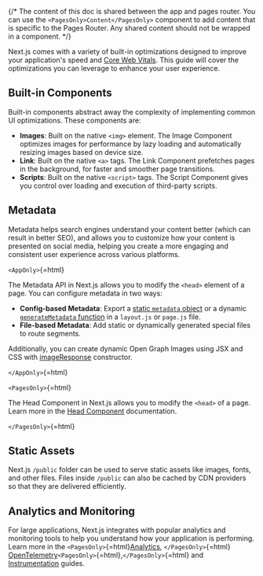 {/\* The content of this doc is shared between the app and pages router.
You can use the `<PagesOnly>Content</PagesOnly>` component to add
content that is specific to the Pages Router. Any shared content should
not be wrapped in a component. \*/}

Next.js comes with a variety of built-in optimizations designed to
improve your application's speed and [Core Web
Vitals](https://web.dev/vitals/). This guide will cover the
optimizations you can leverage to enhance your user experience.

## Built-in Components

Built-in components abstract away the complexity of implementing common
UI optimizations. These components are:

-   **Images**: Built on the native `<img>` element. The Image Component
    optimizes images for performance by lazy loading and automatically
    resizing images based on device size.
-   **Link**: Built on the native `<a>` tags. The Link Component
    prefetches pages in the background, for faster and smoother page
    transitions.
-   **Scripts**: Built on the native `<script>` tags. The Script
    Component gives you control over loading and execution of
    third-party scripts.

## Metadata

Metadata helps search engines understand your content better (which can
result in better SEO), and allows you to customize how your content is
presented on social media, helping you create a more engaging and
consistent user experience across various platforms.

`<AppOnly>`{=html}

The Metadata API in Next.js allows you to modify the `<head>` element of
a page. You can configure metadata in two ways:

-   **Config-based Metadata**: Export a [static `metadata`
    object](/docs/app/api-reference/functions/generate-metadata#metadata-object)
    or a dynamic [`generateMetadata`
    function](/docs/app/api-reference/functions/generate-metadata#generatemetadata-function)
    in a `layout.js` or `page.js` file.
-   **File-based Metadata**: Add static or dynamically generated special
    files to route segments.

Additionally, you can create dynamic Open Graph Images using JSX and CSS
with [imageResponse](/docs/app/api-reference/functions/image-response)
constructor.

`</AppOnly>`{=html}

`<PagesOnly>`{=html}

The Head Component in Next.js allows you to modify the `<head>` of a
page. Learn more in the [Head
Component](/docs/pages/api-reference/components/head) documentation.

`</PagesOnly>`{=html}

## Static Assets

Next.js `/public` folder can be used to serve static assets like images,
fonts, and other files. Files inside `/public` can also be cached by CDN
providers so that they are delivered efficiently.

## Analytics and Monitoring

For large applications, Next.js integrates with popular analytics and
monitoring tools to help you understand how your application is
performing. Learn more in the
`<PagesOnly>`{=html}[Analytics](/docs/app/building-your-application/optimizing/analytics),
`</PagesOnly>`{=html}
[OpenTelemetry](/docs/pages/building-your-application/optimizing/open-telemetry)`<PagesOnly>`{=html},`</PagesOnly>`{=html}
and
[Instrumentation](/docs/pages/building-your-application/optimizing/instrumentation)
guides.
